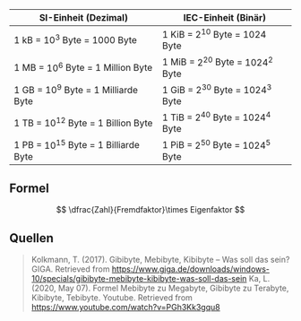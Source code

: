 
| SI-Einheit (Dezimal)                     | IEC-Einheit (Binär)                   |
| ---------------------------------------- | ------------------------------------- |
| 1 kB = $10^3$ Byte = 1000 Byte           | 1 KiB = $2^{10}$ Byte = 1024 Byte     |
| 1 MB = $10^6$ Byte = 1 Million Byte      | 1 MiB = $2^{20}$ Byte = $1024^2$ Byte |
| 1 GB = $10^9$ Byte = 1 Milliarde Byte    | 1 GiB = $2^{30}$ Byte = $1024^3$ Byte |
| 1 TB = $10^{12}$ Byte = 1 Billion Byte   | 1 TiB = $2^{40}$ Byte = $1024^4$ Byte |
| 1 PB = $10^{15}$ Byte = 1 Billiarde Byte | 1 PiB = $2^{50}$ Byte = $1024^5$ Byte |

## Formel
$$
\dfrac{Zahl}{Fremdfaktor}\times Eigenfaktor
$$


## Quellen

> Kolkmann, T. (2017). Gibibyte, Mebibyte, Kibibyte – Was soll das sein? GIGA. Retrieved from https://www.giga.de/downloads/windows-10/specials/gibibyte-mebibyte-kibibyte-was-soll-das-sein
> Ka, L. (2020, May 07). Formel Mebibyte zu Megabyte, Gibibyte zu Terabyte, Kibibyte, Tebibyte. Youtube. Retrieved from https://www.youtube.com/watch?v=PGh3Kk3gqu8